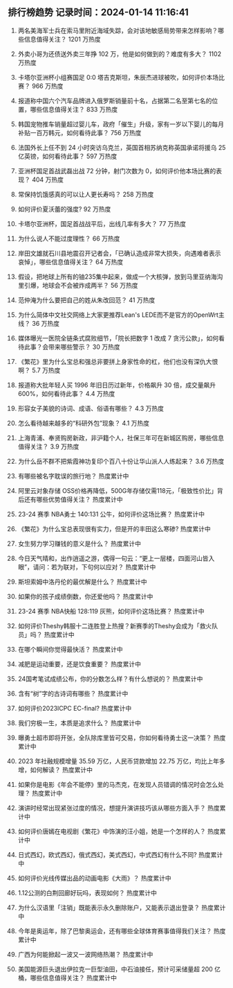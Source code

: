 
## 排行榜趋势 记录时间：2024-01-14 11:16:41
  
  1. 两名美海军士兵在索马里附近海域失踪，会对该地敏感局势带来怎样影响？哪些信息值得关注？ 1201 万热度
    
  2. 外卖小哥为还债送外卖三年挣 102 万，他是如何做到的？难度有多大？ 1102 万热度
    
  3. 卡塔尔亚洲杯小组赛国足 0:0 塔吉克斯坦，朱辰杰进球被吹，如何评价本场比赛？ 966 万热度
    
  4. 报道称中国六个汽车品牌进入俄罗斯销量前十名，占据第二名至第七名的位置，哪些信息值得关注？ 833 万热度
    
  5. 韩国宠物推车销量超过婴儿车，政府「催生」升级，家有一岁以下婴儿的每月补贴一百万韩元，如何看待此事？ 756 万热度
    
  6. 法国外长上任不到 24 小时突访乌克兰，英国首相苏纳克称英国承诺将援乌 25 亿英镑，如何看待此事？ 597 万热度
    
  7. 亚洲杯国足首战武磊出战 72 分钟，射门次数为 0，如何评价他本场比赛的表现？ 404 万热度
    
  8. 常保持饥饿感真的可以让人更长寿吗？ 258 万热度
    
  9. 如何评价夏沃蕾的强度? 92 万热度
    
  10. 卡塔尔亚洲杯，国足首战战平后，出线几率有多大？ 77 万热度
    
  11. 为什么说人不能过度理性？ 66 万热度
    
  12. 岸田文雄就石川县地震召开记者会，「已确认造成非常大损失，向遇难者表示哀悼」，哪些信息值得关注？ 64 万热度
    
  13. 假设，把地球上所有的铀235集中起来，做成一个大核弹，放到马里亚纳海沟里引爆，地球会不会被炸成两半？ 56 万热度
    
  14. 范仲淹为什么要把自己的姓从朱改回范？ 41 万热度
    
  15. 为什么简体中文社交网络上大家更推荐Lean's LEDE而不是官方的OpenWrt主线？ 36 万热度
    
  16. 媒体曝光一医院全链条式腐败细节，「院长把数字 1 改成 7 贪污公款」，如何看待此事？会带来哪些警示？ 30 万热度
    
  17. 《繁花》里为什么宝总和强总非要拼上身家性命的杠，他们也没有深仇大恨啊？ 5.7 万热度
    
  18. 报道称大批年轻人买 1996 年旧日历过新年，价格飙升 30 倍，成交量飙升 600%，如何看待此事？ 4.4 万热度
    
  19. 形容女子美貌的诗词、成语、俗语有哪些？ 4.3 万热度
    
  20. 怎么看待越来越多的“科研外包”现象？ 4.1 万热度
    
  21. 上海青浦、奉贤购房新政，非沪籍个人，社保三年可在新城区购房，哪些信息值得关注？ 3.9 万热度
    
  22. 为什么岳不群不把紫霞神功复印个百八十份让华山派人人练起来？ 3.6 万热度
    
  23. 有哪些被名字耽误的旅行地？ 热度累计中
    
  24. 阿里云对象存储 OSS价格再降低，500G年存储仅需118元，「极致性价比」背后还有哪些优势值得关注？ 热度累计中
    
  25. 23-24 赛季 NBA勇士 140:131 公牛，如何评价这场比赛？ 热度累计中
    
  26. 《繁花》为什么宝总表现很有实力，但是开的丰田这么寒碜? 热度累计中
    
  27. 女生努力学习赚钱的意义是什么？ 热度累计中
    
  28. 今日天气晴和，出作逍遥之游，偶得一句云：“更上一层楼，四面河山皆入眼”，请问：若为联对，下句何以应对？ 热度累计中
    
  29. 斯坦索姆中洛丹伦的最优解是什么？ 热度累计中
    
  30. 如果你的孩子成绩倒数，你还爱他吗？ 热度累计中
    
  31. 23-24 赛季 NBA快船 128:119 灰熊，如何评价这场比赛？ 热度累计中
    
  32. 如何评价Theshy韩服十二连胜登上热搜？新赛季的Theshy会成为「救火队员」吗？ 热度累计中
    
  33. 在哪个瞬间你觉得最快活？ 热度累计中
    
  34. 减肥是运动重要，还是饮食重要？ 热度累计中
    
  35. 24国考笔试成绩公布，你的分数怎么样？有什么想说的？ 热度累计中
    
  36. 含有“树”字的古诗词有哪些？ 热度累计中
    
  37. 如何评价2023ICPC EC-final? 热度累计中
    
  38. 我们穷极一生，本质是追求什么？ 热度累计中
    
  39. 曝勇士超市即将开张，全队除库里皆可交易，你如何看待勇士这一决策？ 热度累计中
    
  40. 2023 年社融规模增量 35.59 万亿，人民币贷款增加 22.75 万亿，均比上年多增，如何解读？ 热度累计中
    
  41. 如果你是电影《年会不能停》里的马杰克，在发现人员错调的情况时会怎么处理？ 热度累计中
    
  42. 演讲时经常出现紧张过度的情况，想提升演讲技巧该从哪些方面入手？ 热度累计中
    
  43. 如何评价唐嫣在电视剧《繁花》中饰演的汪小姐，她是一个怎样的人？ 热度累计中
    
  44. 日式西幻，欧式西幻，俄式西幻，美式西幻，中式西幻有什么不同? 热度累计中
    
  45. 如何评价光线传媒出品的动画电影《大雨》？ 热度累计中
    
  46. 1.12公测的白荆回廊好玩吗，表现如何？ 热度累计中
    
  47. 为什么汉语里「注销」既能表示永久删除账户，又能表示退出登录？ 热度累计中
    
  48. 今年是奥运年，除了巴黎奥运会，还有哪些全球体育赛事值得我们关注？ 热度累计中
    
  49. 广西为何能掀起一波又一波网络热潮？ 热度累计中
    
  50. 美国能源巨头退出伊拉克一巨型油田，中石油接任，预计可采储量超 200 亿桶，哪些信息值得关注？ 热度累计中
    